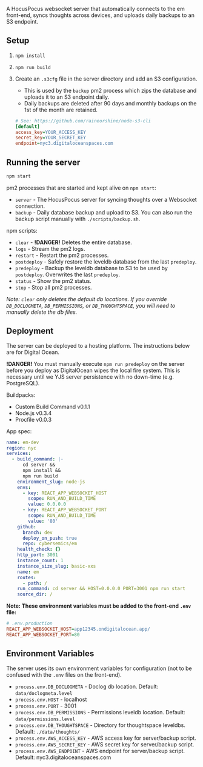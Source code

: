 A HocusPocus websocket server that automatically connects to the em front-end, syncs thoughts across devices, and uploads daily backups to an S3 endpoint.

## Setup

1. `npm install`
2. `npm run build`
3. Create an `.s3cfg` file in the server directory and add an S3 configuration.

   - This is used by the `backup` pm2 process which zips the database and uploads it to an S3 endpoint daily.
   - Daily backups are deleted after 90 days and monthly backups on the 1st of the month are retained.

   ```ini
   # See: https://github.com/raineorshine/node-s3-cli
   [default]
   access_key=YOUR_ACCESS_KEY
   secret_key=YOUR_SECRET_KEY
   endpoint=nyc3.digitaloceanspaces.com
   ```

## Running the server

```sh
npm start
```

pm2 processes that are started and kept alive on `npm start`:

- `server` - The HocusPocus server for syncing thoughts over a Websocket connection.
- `backup` - Daily database backup and upload to S3. You can also run the backup script manually with `./scripts/backup.sh`.

npm scripts:

- `clear` - **!DANGER!** Deletes the entire database.
- `logs` - Stream the pm2 logs.
- `restart` - Restart the pm2 processes.
- `postdeploy` - Safely restore the leveldb database from the last `predeploy`.
- `predeploy` - Backup the leveldb database to S3 to be used by `postdeploy`. Overwrites the last `predeploy`.
- `status` - Show the pm2 status.
- `stop` - Stop all pm2 processes.

_Note: `clear` only deletes the default db locations. If you override `DB_DOCLOGMETA`, `DB_PERMISSIONS`, or `DB_THOUGHTSPACE`, you will need to manually delete the db files._

## Deployment

The server can be deployed to a hosting platform. The instructions below are for Digital Ocean.

**!DANGER!** You must manually execute `npm run predeploy` on the server before you deploy as DigitalOcean wipes the local fire system. This is necessary until we YJS server persistence with no down-time (e.g. PostgreSQL).

Buildpacks:

- Custom Build Command v0.1.1
- Node.js v0.3.4
- Procfile v0.0.3

App spec:

```yml
name: em-dev
region: nyc
services:
  - build_command: |-
      cd server &&
      npm install &&
      npm run build
    environment_slug: node-js
    envs:
      - key: REACT_APP_WEBSOCKET_HOST
        scope: RUN_AND_BUILD_TIME
        value: 0.0.0.0
      - key: REACT_APP_WEBSOCKET_PORT
        scope: RUN_AND_BUILD_TIME
        value: '80'
    github:
      branch: dev
      deploy_on_push: true
      repo: cybersemics/em
    health_check: {}
    http_port: 3001
    instance_count: 1
    instance_size_slug: basic-xxs
    name: em
    routes:
      - path: /
    run_command: cd server && HOST=0.0.0.0 PORT=3001 npm run start
    source_dir: /
```

**Note: These environment variables must be added to the front-end `.env` file:**

```ini
# .env.production
REACT_APP_WEBSOCKET_HOST=app12345.ondigitalocean.app/
REACT_APP_WEBSOCKET_PORT=80
```

## Environment Variables

The server uses its own environment variables for configuration (not to be confused with the `.env` files on the front-end).

- `process.env.DB_DOCLOGMETA` - Doclog db location. Default: `data/doclogmeta.level`
- `process.env.HOST` - localhost
- `process.env.PORT` - 3001
- `process.env.DB_PERMISSIONS` - Permissions leveldb location. Default: `data/permissions.level`
- `process.env.DB_THOUGHTSPACE` - Directory for thoughtspace leveldbs. Default: `./data/thoughts/`
- `process.env.AWS_ACCESS_KEY` - AWS access key for server/backup script.
- `process.env.AWS_SECRET_KEY` - AWS secret key for server/backup script.
- `process.env.AWS_ENDPOINT` - AWS endpoint for server/backup script. Default: nyc3.digitaloceanspaces.com

